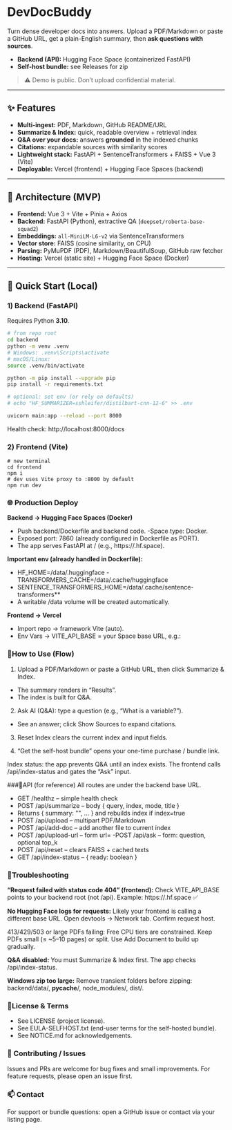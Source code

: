 # DevDocBuddy

Turn dense developer docs into answers. Upload a PDF/Markdown or paste a GitHub URL, get a plain-English summary, then **ask questions with sources**.

- **Backend (API):** Hugging Face Space (containerized FastAPI)  
- **Self-host bundle:** see Releases for zip

> ⚠️ Demo is public. Don’t upload confidential material.

---

## ✨ Features

- **Multi-ingest:** PDF, Markdown, GitHub README/URL
- **Summarize & Index:** quick, readable overview + retrieval index
- **Q&A over your docs:** answers **grounded** in the indexed chunks
- **Citations:** expandable sources with similarity scores
- **Lightweight stack:** FastAPI + SentenceTransformers + FAISS + Vue 3 (Vite)
- **Deployable:** Vercel (frontend) + Hugging Face Spaces (backend)

---

## 🧱 Architecture (MVP)

- **Frontend:** Vue 3 + Vite + Pinia + Axios  
- **Backend:** FastAPI (Python), extractive QA (`deepset/roberta-base-squad2`)  
- **Embeddings:** `all-MiniLM-L6-v2` via SentenceTransformers  
- **Vector store:** FAISS (cosine similarity, on CPU)  
- **Parsing:** PyMuPDF (PDF), Markdown/BeautifulSoup, GitHub raw fetcher  
- **Hosting:** Vercel (static site) + Hugging Face Space (Docker)  

---

## 🚀 Quick Start (Local)

### 1) Backend (FastAPI)

Requires Python **3.10**.

```bash
# from repo root
cd backend
python -m venv .venv
# Windows: .venv\Scripts\activate
# macOS/Linux:
source .venv/bin/activate

python -m pip install --upgrade pip
pip install -r requirements.txt

# optional: set env (or rely on defaults)
# echo "HF_SUMMARIZER=sshleifer/distilbart-cnn-12-6" >> .env

uvicorn main:app --reload --port 8000
```

Health check: http://localhost:8000/docs

### 2) Frontend (Vite)
```
# new terminal
cd frontend
npm i
# dev uses Vite proxy to :8000 by default
npm run dev
```

### 🌐 Production Deploy

**Backend → Hugging Face Spaces (Docker)**
- Push backend/Dockerfile and backend code.
 -Space type: Docker.
- Exposed port: 7860 (already configured in Dockerfile as PORT).
- The app serves FastAPI at / (e.g., https://<space>.hf.space).

**Important env (already handled in Dockerfile):**
- HF_HOME=/data/.huggingface
 -TRANSFORMERS_CACHE=/data/.cache/huggingface
- SENTENCE_TRANSFORMERS_HOME=/data/.cache/sentence-transformers**
- A writable /data volume will be created automatically.

**Frontend → Vercel**
- Import repo → framework Vite (auto).
- Env Vars → VITE_API_BASE = your Space base URL, e.g.:

### 🧪How to Use (Flow)
1. Upload a PDF/Markdown or paste a GitHub URL, then click Summarize & Index.
- The summary renders in “Results”.
- The index is built for Q&A.

2. Ask AI (Q&A): type a question (e.g., “What is a variable?”).
- See an answer; click Show Sources to expand citations.

3. Reset Index clears the current index and input fields.

4. “Get the self-host bundle” opens your one-time purchase / bundle link.

Index status: the app prevents Q&A until an index exists.
The frontend calls /api/index-status and gates the “Ask” input.

###🔌API (for reference)
All routes are under the backend base URL.
- GET /healthz – simple health check
- POST /api/summarize – body { query, index, mode, title }
- Returns { summary: "<html>", ... } and rebuilds index if index=true
- POST /api/upload – multipart PDF/Markdown
- POST /api/add-doc – add another file to current index
- POST /api/upload-url – form url=<github-url>
 -POST /api/ask – form: question, optional top_k
- POST /api/reset – clears FAISS + cached texts
- GET /api/index-status – { ready: boolean }

### 🧯Troubleshooting

**“Request failed with status code 404” (frontend):**
Check VITE_API_BASE points to your backend root (not /api).
Example: https://<space>.hf.space ✅

**No Hugging Face logs for requests:**
Likely your frontend is calling a different base URL. Open devtools → Network tab. Confirm request host.

413/429/503 or large PDFs failing:
Free CPU tiers are constrained. Keep PDFs small (≤ ~5–10 pages) or split. Use Add Document to build up gradually.

**Q&A disabled:**
You must Summarize & Index first. The app checks /api/index-status.

**Windows zip too large:**
Remove transient folders before zipping: backend/data/, __pycache__/, node_modules/, dist/.

### 🔐License & Terms
- See LICENSE (project license).
- See EULA-SELFHOST.txt (end-user terms for the self-hosted bundle).
- See NOTICE.md for acknowledgements.

### 🙌 Contributing / Issues

Issues and PRs are welcome for bug fixes and small improvements.
For feature requests, please open an issue first.

### 📫 Contact
For support or bundle questions: open a GitHub issue or contact via your listing page.
